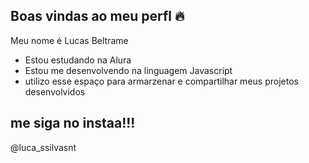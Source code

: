 ## Boas vindas ao meu perfl 🔥

 Meu nome é Lucas Beltrame 

 - Estou estudando na Alura
 - Estou me desenvolvendo na linguagem Javascript
 - utilizo esse espaço para armarzenar e compartilhar meus projetos desenvolvidos

## me siga no instaa!!!
@luca_ssilvasnt
